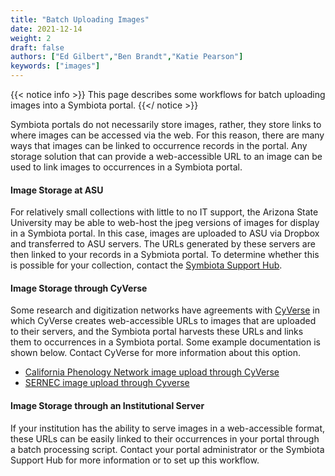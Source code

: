 ```yaml
---
title: "Batch Uploading Images"
date: 2021-12-14
weight: 2
draft: false
authors: ["Ed Gilbert","Ben Brandt","Katie Pearson"]
keywords: ["images"]
---
```


{{< notice info >}}
  This page describes some workflows for batch uploading images into a Symbiota portal.
{{</ notice >}}

Symbiota portals do not necessarily store images, rather, they store links to where images can be accessed via the web. For this reason, there are many ways that images can be linked to occurrence records in the portal. Any storage solution that can provide a web-accessible URL to an image can be used to link images to occurrences in a Symbiota portal.

#### Image Storage at ASU

For relatively small collections with little to no IT support, the Arizona State University may be able to web-host the jpeg versions of images for display in a Symbiota portal. In this case, images are uploaded to ASU via Dropbox and transferred to ASU servers. The URLs generated by these servers are then linked to your records in a Sybmiota portal. To determine whether this is possible for your collection, contact the [Symbiota Support Hub](mailto:symbiota@asu.edu).

#### Image Storage through CyVerse

Some research and digitization networks have agreements with [CyVerse](https://cyverse.org/data-store) in which CyVerse creates web-accessible URLs to images that are uploaded to their servers, and the Symbiota portal harvests these URLs and links them to occurrences in a Symbiota portal. Some example documentation is shown below. Contact CyVerse for more information about this option.
 * [California Phenology Network image upload through CyVerse](https://www.capturingcaliforniasflowers.org/uploads/1/6/3/7/16372936/4_imageuploadingprotocol_20210614.docx)
 * [SERNEC image upload through Cyverse](https://herbarium.appstate.edu/sites/herbarium.appstate.edu/files/sernec_cyberduck_instructions_v3_0.pdf)

#### Image Storage through an Institutional Server

If your institution has the ability to serve images in a web-accessible format, these URLs can be easily linked to their occurrences in your portal through a batch processing script. Contact your portal administrator or the Symbiota Support Hub for more information or to set up this workflow.
